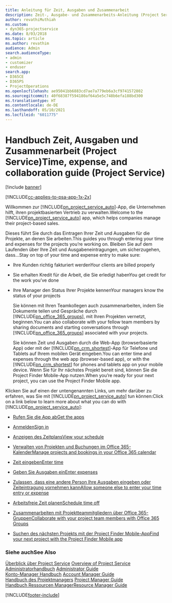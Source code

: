 ```yaml
---
title: Anleitung für Zeit, Ausgaben und Zusammenarbeit
description: Zeit-, Ausgabe- und Zusammenarbeits-Anleitung (Project Service)
author: revathiMuthiah
ms.custom:
- dyn365-projectservice
ms.date: 8/03/2018
ms.topic: article
ms.author: revathim
audience: Admin
search.audienceType:
- admin
- customizer
- enduser
search.app:
- D365CE
- D365PS
- ProjectOperations
ms.openlocfilehash: ae95041bb6883cd7ae7a779eb6a3cf9741572802
ms.sourcegitcommit: 40f68387f594180af64a5e5c748b6efa188bd300
ms.translationtype: HT
ms.contentlocale: de-DE
ms.lasthandoff: 05/10/2021
ms.locfileid: "6011775"
---
```

# <a name="time-expense-and-collaboration-guide-project-service"></a><span data-ttu-id="c3d9d-103">Handbuch Zeit, Ausgaben und Zusammenarbeit (Project Service)</span><span class="sxs-lookup"><span data-stu-id="c3d9d-103">Time, expense, and collaboration guide (Project Service)</span></span>

[!include [banner](../includes/psa-now-project-operations.md)]

[!INCLUDE[cc-applies-to-psa-app-1x-2x](../includes/cc-applies-to-psa-app-1x-2x.md)]

<span data-ttu-id="c3d9d-104">Willkommen zur [!INCLUDE[pn_project_service_auto](../includes/pn-project-service-auto.md)]-App, die Unternehmen hilft, ihren projektbasierten Vertrieb zu verwalten.</span><span class="sxs-lookup"><span data-stu-id="c3d9d-104">Welcome to the [!INCLUDE[pn_project_service_auto](../includes/pn-project-service-auto.md)] app, which helps companies manage their project-based sales.</span></span> 
  
 <span data-ttu-id="c3d9d-105">Dieses führt Sie durch das Eintragen Ihrer Zeit und Ausgaben für die Projekte, an denen Sie arbeiten.</span><span class="sxs-lookup"><span data-stu-id="c3d9d-105">This guides you through entering your time and expenses for the projects you’re working on.</span></span> <span data-ttu-id="c3d9d-106">Bleiben Sie auf dem Laufenden über Ihre Zeit und Ausgabeneintragungen, um sicherzugehen, dass…</span><span class="sxs-lookup"><span data-stu-id="c3d9d-106">Stay on top of your time and expense entry to make sure:</span></span>  
  
- <span data-ttu-id="c3d9d-107">Ihre Kunden richtig fakturiert werden</span><span class="sxs-lookup"><span data-stu-id="c3d9d-107">Your clients are billed properly</span></span>  
  
- <span data-ttu-id="c3d9d-108">Sie erhalten Kredit für die Arbeit, die Sie erledigt haben</span><span class="sxs-lookup"><span data-stu-id="c3d9d-108">You get credit for the work you’ve done</span></span>  
  
- <span data-ttu-id="c3d9d-109">Ihre Manager den Status Ihrer Projekte kennen</span><span class="sxs-lookup"><span data-stu-id="c3d9d-109">Your managers know the status of your projects</span></span>  
  
  <span data-ttu-id="c3d9d-110">Sie können mit Ihren Teamkollegen auch zusammenarbeiten, indem Sie Dokumente teilen und Gespräche durch [!INCLUDE[pn_office_365_groups](../includes/pn-office-365-groups.md)], mit Ihren Projekten vernetzt, beginnen.</span><span class="sxs-lookup"><span data-stu-id="c3d9d-110">You can also collaborate with your fellow team members by sharing documents and starting conversations through [!INCLUDE[pn_office_365_groups](../includes/pn-office-365-groups.md)] associated with your projects.</span></span>  
  
  <span data-ttu-id="c3d9d-111">Sie können Zeit und Ausgaben durch die Web-App (browserbasierte App) oder mit der [!INCLUDE[pn_crm_shortest](../includes/pn-crm-shortest.md)]-App für Telefone und Tablets auf Ihrem mobilen Gerät eingeben.</span><span class="sxs-lookup"><span data-stu-id="c3d9d-111">You can enter time and expenses through the web app (browser-based app), or with the [!INCLUDE[pn_crm_shortest](../includes/pn-crm-shortest.md)] for phones and tablets app on your mobile device.</span></span> <span data-ttu-id="c3d9d-112">Wenn Sie für Ihr nächstes Projekt bereit sind, können Sie die Project Finder Mobile-App nutzen.</span><span class="sxs-lookup"><span data-stu-id="c3d9d-112">When you’re ready for your next project, you can use the Project Finder Mobile app.</span></span>  
  
<span data-ttu-id="c3d9d-113">Klicken Sie auf einen der untengenannten Links, um mehr darüber zu erfahren, was Sie mit [!INCLUDE[pn_project_service_auto](../includes/pn-project-service-auto.md)] tun können:</span><span class="sxs-lookup"><span data-stu-id="c3d9d-113">Click on a link below to learn more about what you can do with [!INCLUDE[pn_project_service_auto](../includes/pn-project-service-auto.md)]:</span></span>  
  
-   [<span data-ttu-id="c3d9d-114">Rufen Sie die App ab</span><span class="sxs-lookup"><span data-stu-id="c3d9d-114">Get the apps</span></span>](../psa/get-apps.md)  
  
-   [<span data-ttu-id="c3d9d-115">Anmelden</span><span class="sxs-lookup"><span data-stu-id="c3d9d-115">Sign in</span></span>](../psa/sign-in.md)  
  
-   [<span data-ttu-id="c3d9d-116">Anzeigen des Zeitplans</span><span class="sxs-lookup"><span data-stu-id="c3d9d-116">View your schedule</span></span>](../psa/view-schedule.md)  
  
-   [<span data-ttu-id="c3d9d-117">Verwalten von Projekten und Buchungen im Office 365-Kalender</span><span class="sxs-lookup"><span data-stu-id="c3d9d-117">Manage projects and bookings in your Office 365 calendar</span></span>](../psa/manage-project-bookings-office-365-calendar.md)  
  
-   [<span data-ttu-id="c3d9d-118">Zeit eingeben</span><span class="sxs-lookup"><span data-stu-id="c3d9d-118">Enter time</span></span>](../psa/enter-time.md)  
  
-   [<span data-ttu-id="c3d9d-119">Geben Sie Ausgaben ein</span><span class="sxs-lookup"><span data-stu-id="c3d9d-119">Enter expenses</span></span>](../psa/enter-expenses.md)  
  
-   [<span data-ttu-id="c3d9d-120">Zulassen, dass eine andere Person Ihre Ausgaben eingeben oder Zeiteintragung vornehmen kann</span><span class="sxs-lookup"><span data-stu-id="c3d9d-120">Allow someone else to enter your time entry or expense</span></span>](../psa/allow-someone-else-enter-time-entry-expense.md)  
  
-   [<span data-ttu-id="c3d9d-121">Arbeitsfreie Zeit planen</span><span class="sxs-lookup"><span data-stu-id="c3d9d-121">Schedule time off</span></span>](../psa/schedule-time-off.md)  
  
-   [<span data-ttu-id="c3d9d-122">Zusammenarbeiten mit Projektteammitgliedern über Office 365-Gruppen</span><span class="sxs-lookup"><span data-stu-id="c3d9d-122">Collaborate with your project team members with Office 365 Groups</span></span>](../psa/collaborate-project-team-members-office-365-groups.md)  
  
-   [<span data-ttu-id="c3d9d-123">Suchen des nächsten Projekts mit der Project Finder Mobile-App</span><span class="sxs-lookup"><span data-stu-id="c3d9d-123">Find your next project with the Project Finder Mobile app</span></span>](../psa/find-next-project-finder-mobile-app.md)  
  
### <a name="see-also"></a><span data-ttu-id="c3d9d-124">Siehe auch</span><span class="sxs-lookup"><span data-stu-id="c3d9d-124">See Also</span></span>  
 <span data-ttu-id="c3d9d-125">[Überblick über Project Service](../psa/overview.md) </span><span class="sxs-lookup"><span data-stu-id="c3d9d-125">[Overview of Project Service](../psa/overview.md) </span></span>  
 <span data-ttu-id="c3d9d-126">[Administratorhandbuch](../psa/admin-guide.md) </span><span class="sxs-lookup"><span data-stu-id="c3d9d-126">[Administrator Guide](../psa/admin-guide.md) </span></span>  
 <span data-ttu-id="c3d9d-127">[Konto-Manager Handbuch](../psa/account-manager-guide.md) </span><span class="sxs-lookup"><span data-stu-id="c3d9d-127">[Account Manager Guide](../psa/account-manager-guide.md) </span></span>  
 <span data-ttu-id="c3d9d-128">[Handbuch des Projektmanagers](../psa/project-manager-guide.md) </span><span class="sxs-lookup"><span data-stu-id="c3d9d-128">[Project Manager Guide](../psa/project-manager-guide.md) </span></span>  
 [<span data-ttu-id="c3d9d-129">Handbuch Ressourcen Manager</span><span class="sxs-lookup"><span data-stu-id="c3d9d-129">Resource Manager Guide</span></span>](../psa/resource-manager-guide.md)   


[!INCLUDE[footer-include](../includes/footer-banner.md)]